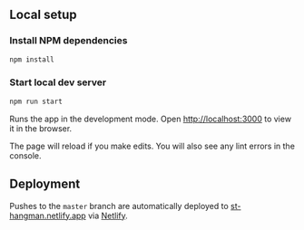 ## Local setup

### Install NPM dependencies

```bash
npm install
```

### Start local dev server

```bash
npm run start
```

Runs the app in the development mode.
Open [http://localhost:3000](http://localhost:3000) to view it in the browser.

The page will reload if you make edits. You will also see any lint errors in the
console.

## Deployment

Pushes to the `master` branch are automatically deployed to
[st-hangman.netlify.app](https://st-hangman.netlify.app) via
[Netlify](https://www.netlify.com).
